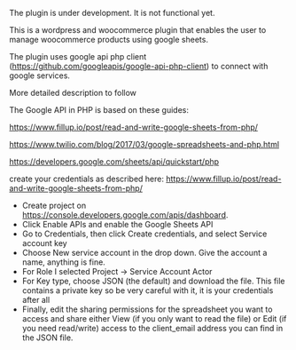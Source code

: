 The plugin is under development. It is not functional yet.

This is a wordpress and woocommerce plugin that enables the user to manage woocommerce products using google sheets.

The plugin uses google api php client (https://github.com/googleapis/google-api-php-client) to connect with google services.

More detailed description to follow

The Google API in PHP is based on these guides:

https://www.fillup.io/post/read-and-write-google-sheets-from-php/

https://www.twilio.com/blog/2017/03/google-spreadsheets-and-php.html

https://developers.google.com/sheets/api/quickstart/php

create your credentials as described here:
https://www.fillup.io/post/read-and-write-google-sheets-from-php/


- Create project on https://console.developers.google.com/apis/dashboard.
- Click Enable APIs and enable the Google Sheets API
- Go to Credentials, then click Create credentials, and select Service account key
- Choose New service account in the drop down. Give the account a name, anything is fine.
- For Role I selected Project -> Service Account Actor
- For Key type, choose JSON (the default) and download the file. This file contains a private key so be very careful with it, it is your credentials after all
- Finally, edit the sharing permissions for the spreadsheet you want to access and share either View (if you only want to read the file) or Edit (if you need read/write) access to the client_email address you can find in the JSON file.